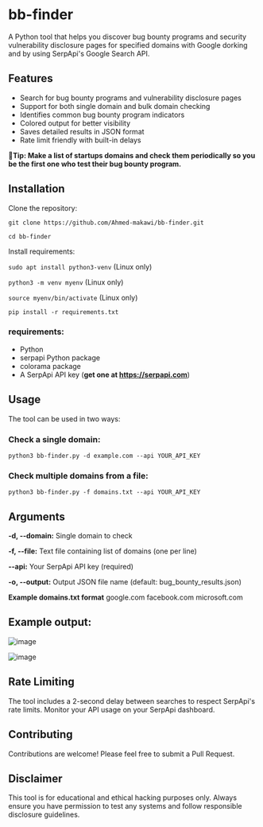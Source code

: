 # bb-finder
A Python tool that helps you discover bug bounty programs and security vulnerability disclosure pages for specified domains with Google dorking and by using SerpApi's Google Search API.


## Features

- Search for bug bounty programs and vulnerability disclosure pages
- Support for both single domain and bulk domain checking
- Identifies common bug bounty program indicators
- Colored output for better visibility
- Saves detailed results in JSON format
- Rate limit friendly with built-in delays

**🚀Tip: Make a list of startups domains and check them periodically so you be the first one who test their bug bounty program.**

## Installation

Clone the repository:

`git clone https://github.com/Ahmed-makawi/bb-finder.git`

`cd bb-finder`

Install requirements:

`sudo apt install python3-venv` (Linux only)

`python3 -m venv myenv` (Linux only)

`source myenv/bin/activate` (Linux only)

`pip install -r requirements.txt`

### requirements:
- Python
- serpapi Python package
- colorama package
- A SerpApi API key (**get one at https://serpapi.com**)

## Usage
The tool can be used in two ways:

### Check a single domain:

`python3 bb-finder.py -d example.com --api YOUR_API_KEY`

### Check multiple domains from a file:

`python3 bb-finder.py -f domains.txt --api YOUR_API_KEY`

## Arguments
**-d, --domain:** Single domain to check

**-f, --file:** Text file containing list of domains (one per line)

**--api:** Your SerpApi API key (required)

**-o, --output:** Output JSON file name (default: bug_bounty_results.json)

**Example domains.txt format**
google.com
facebook.com
microsoft.com





## Example output:
![image](https://github.com/user-attachments/assets/3a54a994-4ea0-483c-9407-2c4ed1c93382)

![image](https://github.com/user-attachments/assets/6dab3918-2b9c-48a4-bd31-03178caaed73)




## Rate Limiting
The tool includes a 2-second delay between searches to respect SerpApi's rate limits. Monitor your API usage on your SerpApi dashboard.

## Contributing
Contributions are welcome! Please feel free to submit a Pull Request.

## Disclaimer
This tool is for educational and ethical hacking purposes only. Always ensure you have permission to test any systems and follow responsible disclosure guidelines.
